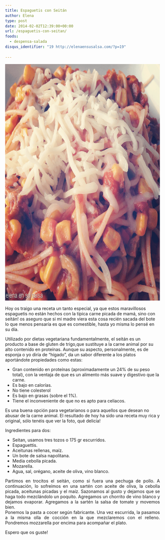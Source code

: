 ```yaml
---
title: Espaguetis con Seitán
author: Elena
type: post
date: 2014-02-02T12:39:00+00:00
url: /espaguetis-con-seitan/
foods:
  - despensa-salada
disqus_identifier: "19 http://elenaensusalsa.com/?p=19"

---
```

[<img class="alignnone size-full wp-image-198" src="/2018/03/seitan_thumb-25255B15-25255D.png" alt="" width="768" height="768" />][1]

Hoy os traigo una receta un tanto especial, ya que estos maravillosos espaguetis no están hechos con la típica carne picada de mamá, sino con seitán! os aseguro que si mi madre viera esta cosa recién sacada del bote lo que menos pensaría es que es comestible, hasta yo misma lo pensé en su día.

Utilizado por dietas vegetariana fundamentalmente, el seitán es un producto a base de gluten de trigo,que sustituye a la carne animal por su alto contenido en proteínas. Aunque su aspecto, personalmente, es de esponja o yo diría de “hígado”, da un sabor diferente a los platos aportándote propiedades como estas:

  * Gran contenido en proteínas (aproximadamente un 24% de su peso total), con la ventaja de que es un alimento más suave y digestivo que la carne.
  * Es bajo en calorías.
  * No tiene colesterol
  * Es bajo en grasas (sobre el 1%).
  * Tiene el inconveniente de que no es apto para celiacos.

Es una buena opción para vegetarianos o para aquellos que desean no abusar de la carne animal. El resultado de hoy ha sido una receta muy rica y original, sólo tenéis que ver la foto, qué delicia!
  
Ingredientes para dos:

  * Seitan, usamos tres tozos o 175 gr escurridos.
  * Espaguettis.
  * Aceitunas rellenas, maíz.
  * Un bote de salsa napolitana.
  * Media cebolla picada.
  * Mozarella.
  * Agua, sal, orégano, aceite de oliva, vino blanco.

<div align="justify">
  Partimos en trocitos el seitán, como si fuera una pechuga de pollo. A continuación, lo sofreímos en una sartén con aceite de oliva, la cebolla picada, aceitunas picadas y el maíz. Sazonamos al gusto y dejamos que se haga todo mezclándolo un poquito. Agregamos un chorrito de vino blanco y dejamos evaporar. Agregamos a la sartén la salsa de tomate y movemos bien.
</div>

<div align="justify">
  Ponemos la pasta a cocer según fabricante. Una vez escurrida, la pasamos a la misma olla de cocción en la que mezclaremos con el relleno. Pondremos mozzarella por encima para acompañar el plato.
</div>

Espero que os guste!

 [1]: /2018/03/seitan_thumb-25255B15-25255D.png
